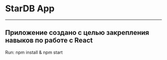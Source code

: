 # StarDB App
-------------

## Приложение создано с целью закрепления навыков по работе с React

Run: npm install & npm start
